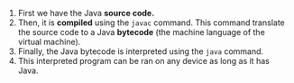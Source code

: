 1. First we have the Java **source code.**
2. Then, it is **compiled** using the `javac` command. This command translate the source code to a Java **bytecode** (the machine language of the virtual machine).
3. Finally, the Java bytecode is interpreted using the `java` command.
4. This interpreted program can be ran on any device as long as it has Java.